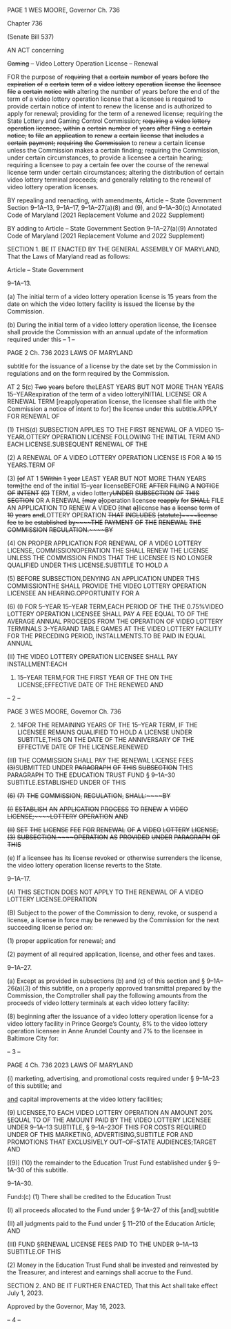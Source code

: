 PAGE 1
WES MOORE, Governor Ch. 736

Chapter 736

(Senate Bill 537)

AN ACT concerning

~~Gaming~~ ~~–~~ Video Lottery Operation License – Renewal

FOR the purpose of ~~requiring~~ ~~that~~ ~~a~~ ~~certain~~ ~~number~~ ~~of~~ ~~years~~ ~~before~~ ~~the~~ ~~expiration~~ ~~of~~ ~~a~~
~~certain~~ ~~term~~ ~~of~~ ~~a~~ ~~video~~ ~~lottery~~ ~~operation~~ ~~license~~ ~~the~~ ~~licensee~~ ~~file~~ ~~a~~ ~~certain~~ ~~notice~~ ~~with~~
altering the number of years before the end of the term of a video lottery operation
license that a licensee is required to provide certain notice of intent to renew the license
and is authorized to apply for renewal; providing for the term of a renewed license;
requiring the State Lottery and Gaming Control Commission; ~~requiring~~ ~~a~~ ~~video~~
~~lottery~~ ~~operation~~ ~~licensee,~~ ~~within~~ ~~a~~ ~~certain~~ ~~number~~ ~~of~~ ~~years~~ ~~after~~ ~~filing~~ ~~a~~ ~~certain~~
~~notice,~~ ~~to~~ ~~file~~ ~~an~~ ~~application~~ ~~to~~ ~~renew~~ ~~a~~ ~~certain~~ ~~license~~ ~~that~~ ~~includes~~ ~~a~~ ~~certain~~
~~payment;~~ ~~requiring~~ ~~the~~ ~~Commission~~ to renew a certain license unless the
Commission makes a certain finding; requiring the Commission, under certain
circumstances, to provide a licensee a certain hearing; requiring a licensee to pay a
certain fee over the course of the renewal license term under certain circumstances;
altering the distribution of certain video lottery terminal proceeds; and generally
relating to the renewal of video lottery operation licenses.

BY repealing and reenacting, with amendments,
Article – State Government
Section 9–1A–13, 9–1A–17, 9–1A–27(a)(8) and (9), and 9–1A–30(c)
Annotated Code of Maryland
(2021 Replacement Volume and 2022 Supplement)

BY adding to
Article – State Government
Section 9–1A–27(a)(9)
Annotated Code of Maryland
(2021 Replacement Volume and 2022 Supplement)

SECTION 1. BE IT ENACTED BY THE GENERAL ASSEMBLY OF MARYLAND,
That the Laws of Maryland read as follows:

Article – State Government

9–1A–13.

(a) The initial term of a video lottery operation license is 15 years from the date
on which the video lottery facility is issued the license by the Commission.

(b) During the initial term of a video lottery operation license, the licensee shall
provide the Commission with an annual update of the information required under this
– 1 –

PAGE 2
Ch. 736 2023 LAWS OF MARYLAND

subtitle for the issuance of a license by the date set by the Commission in regulations and
on the form required by the Commission.

AT 2 5(c) ~~Two~~ ~~years~~ before theLEAST YEARS BUT NOT MORE THAN YEARS
15–YEARexpiration of the term of a video lotteryINITIAL LICENSE OR A RENEWAL TERM
[reapplyoperation license, the licensee shall file with the Commission a notice of intent to
for] the license under this subtitle.APPLY FOR RENEWAL OF

(1) THIS(d) SUBSECTION APPLIES TO THE FIRST RENEWAL OF A VIDEO
15–YEARLOTTERY OPERATION LICENSE FOLLOWING THE INITIAL TERM AND EACH
LICENSE.SUBSEQUENT RENEWAL OF THE

(2) A RENEWAL OF A VIDEO LOTTERY OPERATION LICENSE IS FOR A
~~10~~ 15 YEARS.TERM OF

(3) ~~[of~~ AT 1 5~~Within~~ ~~1~~ ~~year~~ LEAST YEAR BUT NOT MORE THAN YEARS
~~term]~~the end of the initial 15–year licenseBEFORE ~~AFTER~~ ~~FILING~~ ~~A~~ ~~NOTICE~~ ~~OF~~ ~~INTENT~~
~~(C)~~ TERM, a video lottery~~UNDER~~ ~~SUBSECTION~~ ~~OF~~ ~~THIS~~ ~~SECTION~~ OR A RENEWAL
~~[may~~ ~~a]~~operation licensee ~~reapply~~ ~~for~~ ~~SHALL~~ FILE AN APPLICATION TO RENEW A VIDEO
~~[that~~ ~~a]~~license ~~has~~ ~~a~~ ~~license~~ ~~term~~ ~~of~~ ~~10~~ ~~years~~ ~~and~~LOTTERY OPERATION ~~THAT~~ ~~INCLUDES~~
~~[statute]~~~~license~~ ~~fee~~ ~~to~~ ~~be~~ ~~established~~ ~~by~~~~THE~~ ~~PAYMENT~~ ~~OF~~ ~~THE~~ ~~RENEWAL~~ ~~THE~~
~~COMMISSION~~ ~~REGULATION.~~~~BY~~

(4) ON PROPER APPLICATION FOR RENEWAL OF A VIDEO LOTTERY
LICENSE, COMMISSIONOPERATION THE SHALL RENEW THE LICENSE UNLESS THE
COMMISSION FINDS THAT THE LICENSEE IS NO LONGER QUALIFIED UNDER THIS
LICENSE.SUBTITLE TO HOLD A

(5) BEFORE SUBSECTION,DENYING AN APPLICATION UNDER THIS
COMMISSIONTHE SHALL PROVIDE THE VIDEO LOTTERY OPERATION LICENSEE AN
HEARING.OPPORTUNITY FOR A

(6) (I) FOR 5–YEAR 15–YEAR TERM,EACH PERIOD OF THE THE
0.75%VIDEO LOTTERY OPERATION LICENSEE SHALL PAY A FEE EQUAL TO OF THE
AVERAGE ANNUAL PROCEEDS FROM THE OPERATION OF VIDEO LOTTERY TERMINALS
3–YEARAND TABLE GAMES AT THE VIDEO LOTTERY FACILITY FOR THE PRECEDING
PERIOD, INSTALLMENTS.TO BE PAID IN EQUAL ANNUAL

(II) THE VIDEO LOTTERY OPERATION LICENSEE SHALL PAY
INSTALLMENT:EACH

1. 15–YEAR TERM,FOR THE FIRST YEAR OF THE ON THE
LICENSE;EFFECTIVE DATE OF THE RENEWED AND

– 2 –

PAGE 3
WES MOORE, Governor Ch. 736

2. 14FOR THE REMAINING YEARS OF THE
15–YEAR TERM, IF THE LICENSEE REMAINS QUALIFIED TO HOLD A LICENSE UNDER
SUBTITLE,THIS ON THE DATE OF THE ANNIVERSARY OF THE EFFECTIVE DATE OF THE
LICENSE.RENEWED

(III) THE COMMISSION SHALL PAY THE RENEWAL LICENSE FEES
~~(3)~~SUBMITTED UNDER ~~PARAGRAPH~~ ~~OF~~ ~~THIS~~ ~~SUBSECTION~~ THIS PARAGRAPH TO THE
EDUCATION TRUST FUND § 9–1A–30 SUBTITLE.ESTABLISHED UNDER OF THIS

~~(6)~~ ~~(7)~~ ~~THE~~ ~~COMMISSION,~~ ~~REGULATION,~~ ~~SHALL:~~~~BY~~

~~(I)~~ ~~ESTABLISH~~ ~~AN~~ ~~APPLICATION~~ ~~PROCESS~~ ~~TO~~ ~~RENEW~~ ~~A~~ ~~VIDEO~~
~~LICENSE;~~~~LOTTERY~~ ~~OPERATION~~ ~~AND~~

~~(II)~~ ~~SET~~ ~~THE~~ ~~LICENSE~~ ~~FEE~~ ~~FOR~~ ~~RENEWAL~~ ~~OF~~ ~~A~~ ~~VIDEO~~ ~~LOTTERY~~
~~LICENSE,~~ ~~(3)~~ ~~SUBSECTION.~~~~OPERATION~~ ~~AS~~ ~~PROVIDED~~ ~~UNDER~~ ~~PARAGRAPH~~ ~~OF~~ ~~THIS~~

(e) If a licensee has its license revoked or otherwise surrenders the license, the
video lottery operation license reverts to the State.

9–1A–17.

(A) THIS SECTION DOES NOT APPLY TO THE RENEWAL OF A VIDEO LOTTERY
LICENSE.OPERATION

(B) Subject to the power of the Commission to deny, revoke, or suspend a license, a
license in force may be renewed by the Commission for the next succeeding license period on:

(1) proper application for renewal; and

(2) payment of all required application, license, and other fees and taxes.

9–1A–27.

(a) Except as provided in subsections (b) and (c) of this section and § 9–1A–26(a)(3)
of this subtitle, on a properly approved transmittal prepared by the Commission, the
Comptroller shall pay the following amounts from the proceeds of video lottery terminals at
each video lottery facility:

(8) beginning after the issuance of a video lottery operation license for a
video lottery facility in Prince George’s County, 8% to the video lottery operation licensee in
Anne Arundel County and 7% to the licensee in Baltimore City for:

– 3 –

PAGE 4
Ch. 736 2023 LAWS OF MARYLAND

(i) marketing, advertising, and promotional costs required under §
9–1A–23 of this subtitle; and

[and](ii) capital improvements at the video lottery facilities;

(9) LICENSEE,TO EACH VIDEO LOTTERY OPERATION AN AMOUNT
20% §EQUAL TO OF THE AMOUNT PAID BY THE VIDEO LOTTERY LICENSEE UNDER
9–1A–13 SUBTITLE, § 9–1A–23OF THIS FOR COSTS REQUIRED UNDER OF THIS
MARKETING, ADVERTISING,SUBTITLE FOR AND PROMOTIONS THAT EXCLUSIVELY
OUT–OF–STATE AUDIENCES;TARGET AND

[(9)] (10) the remainder to the Education Trust Fund established under §
9–1A–30 of this subtitle.

9–1A–30.

Fund:(c) (1) There shall be credited to the Education Trust

(I) all proceeds allocated to the Fund under § 9–1A–27 of this
[and];subtitle

(II) all judgments paid to the Fund under § 11–210 of the Education
Article; AND

(III) FUND §RENEWAL LICENSE FEES PAID TO THE UNDER
9–1A–13 SUBTITLE.OF THIS

(2) Money in the Education Trust Fund shall be invested and reinvested
by the Treasurer, and interest and earnings shall accrue to the Fund.

SECTION 2. AND BE IT FURTHER ENACTED, That this Act shall take effect July
1, 2023.

Approved by the Governor, May 16, 2023.

– 4 –